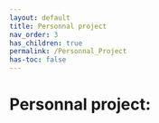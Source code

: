 ```yaml
---
layout: default
title: Personnal project
nav_order: 3
has_children: true
permalink: /Personnal_Project
has-toc: false
---
```


# Personnal project: